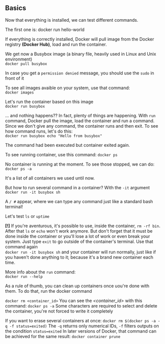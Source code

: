 Basics
-----------------------

Now that everything is installed, we can test different commands.

The first one is:
    docker run hello-world

If everything is correctly installed, Docker will pull image from the Docker registry __(Docker Hub)__, load and run the container. 

We get now a Busybox image (a binary file, heavily used in Linux and Unix environment)  
`docker pull busybox`

In case you get a `permission denied` message, you should use the `sudo` in front of it

To see all images avaible on your system, use that command:  
`docker images`

Let's run the container based on this image  
`docker run busybox`

... and nothing happens??
In fact, plenty of things are happening. With `run` command, Docker pull the image, load the container and run a command.
Since we don't give any command, the container runs and then exit.
To see how command runs, let's do this:  
`docker run busybox echo "Hello from busybox"`

The command had been executed but container exited again.

To see running container, use this command:
`docker ps`

No container is running at the moment. To see those stopped, we can do:
`docker ps -a`

It's a list of all containers we used until now.

But how to run several command in a container?
With the `-it` argument  
`docker run -it busybox sh`

A `/ #` appear, where we can type any command just like a standard bash terminal!

Let's test `ls` or `uptime`

__[!]__ 
If you're aventurous, it's possible to use, inside the container, `rm -rf bin`. After that `ls` or `echo` won't work anymore.
But don't forget that it must be done inside the container or you'll lose a lot of work or even break your system.
Just type `exit` to go outside of the container's terminal.
Use that command again  
`docker run -it busybox sh`
and your container will run normally, just like if you haven't done anything to it; because it's a brand new container each time.

More info about the `run` command:   
`docker run --help`


As a rule of thumb, you can clean up containers once uou're done with them. To do that, run the docker command

`docker rm <container_id>`
You can see the *<container_id>* with this command:
`docker ps -a`
Some characters are required to select and delete the container, you're not forced to write it completely

If you want to erase several containers at once:
`docker rm $(docker ps -a -q -f status=exited)`
The `-q` returns only numerical IDs, `-f` filters outputs on the condition `status=exited`
In later versions of Docker, that command can be achieved for the same result:
`docker container prune`
